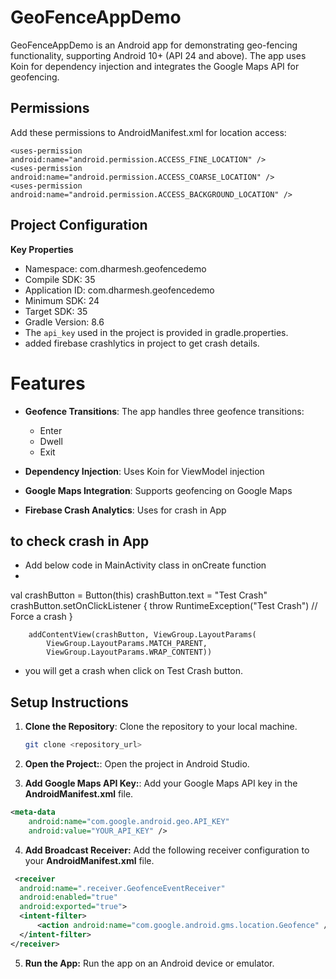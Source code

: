 # GeoFenceAppDemo

GeoFenceAppDemo is an Android app for demonstrating geo-fencing functionality, supporting Android 10+ (API 24 and above). The app uses Koin for dependency injection and integrates the Google Maps API for geofencing.

## Permissions

Add these permissions to AndroidManifest.xml for location access:
```
<uses-permission android:name="android.permission.ACCESS_FINE_LOCATION" />
<uses-permission android:name="android.permission.ACCESS_COARSE_LOCATION" />
<uses-permission android:name="android.permission.ACCESS_BACKGROUND_LOCATION" />
 ```

## Project Configuration

 **Key Properties**
- Namespace: com.dharmesh.geofencedemo
- Compile SDK: 35
- Application ID: com.dharmesh.geofencedemo
- Minimum SDK: 24
- Target SDK: 35
- Gradle Version: 8.6
- The `api_key` used in the project is provided in gradle.properties.
- added firebase crashlytics in project to get crash details.


# Features
- **Geofence Transitions**: The app handles three geofence transitions:
  - Enter
  - Dwell
  - Exit

- **Dependency Injection**: Uses Koin for ViewModel injection

- **Google Maps Integration**:  Supports geofencing on Google Maps

- **Firebase Crash Analytics**: Uses for crash in App

## to check crash in App
- Add below code in MainActivity class in onCreate function
- 
val crashButton = Button(this)
crashButton.text = "Test Crash"
crashButton.setOnClickListener {
throw RuntimeException("Test Crash") // Force a crash
}

        addContentView(crashButton, ViewGroup.LayoutParams(
            ViewGroup.LayoutParams.MATCH_PARENT,
            ViewGroup.LayoutParams.WRAP_CONTENT))

- you will get a crash when click on Test Crash button.

## Setup Instructions

1. **Clone the Repository**: Clone the repository to your local machine.

   ```sh
   git clone <repository_url>
   ```
2. **Open the Project:**: Open the project in Android Studio.
3. **Add Google Maps API Key:**: Add your Google Maps API key in the **AndroidManifest.xml** file.
  ```xml
  <meta-data
      android:name="com.google.android.geo.API_KEY"
      android:value="YOUR_API_KEY" />
   ```
  4. **Add Broadcast Receiver:** Add the following receiver configuration to your **AndroidManifest.xml** file.
  ```xml
   <receiver
    android:name=".receiver.GeofenceEventReceiver"
    android:enabled="true"
    android:exported="true">
    <intent-filter>
        <action android:name="com.google.android.gms.location.Geofence" />
    </intent-filter>
</receiver>
  ```
5. **Run the App:** Run the app on an Android device or emulator.

